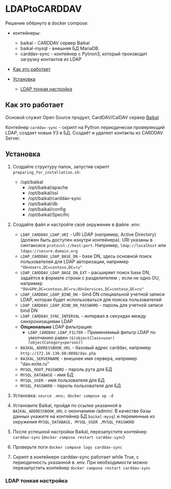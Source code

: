 # LDAPtoCARDDAV

Решение обёрнуто в docker compose:
  * контейнеры:
    * baikal - CARDDAV сервер Baikal
    * baikal-mysql - внешняя БД MariaDB.
    * carddav-sync - контейнер с Pytnon3, который производит загрузку контактов из LDAP

* [Как это работает](#как-это-работает)
* [Установка](#установка)
  * [LDAP тонкая настройка](#ldap-тонкая-настройка)


## Как это работает

Основой служит Open Source продукт, CardDAV/CalDAV сервер [Baikal](https://sabre.io/baikal/) 

Контейнер `carddav-sync` - скрипт на Python периодически проверяющий LDAP, создает новые УЗ в БД. Создаёт и удаляет контакты из CARDDAV Server.

## Установка

1. Создайте структуру папок, запустив скрипт `preparing_for_installation.sh`:
      * /opt/baikal
        * /opt/baikal/apache
        * /opt/baikal/ssl
        * /opt/baikal/carddav-sync
        * /opt/baikal/db
        * /opt/baikal/config
        * /opt/baikal/Specific
        
2. Создайте файл и настройте своё окружение в файле .env:

    * `LDAP_CARDDAV_LDAP_URI` - URI LDAP (например, Active Directory) (должен быть доступен изнутри контейнера). URI указаны в синтаксисе `protocol://host:port`. Например, `ldap://localhost` или `ldaps://secure.domain.org`
    * `LDAP_CARDDAV_LDAP_BASE_DN` - base DN, здесь основной поиск пользователей для LDAP авторизации, например `"OU=Users,DC=contoso,DC=ru"`
    * `LDAP_CARDDAV_LDAP_BASE_DN_EXT` - расширяет поиск base DN, задаётся в формате строки с разделителем `;` если не одно OU, например `"OU=GPH,DC=contoso,DC=ru;OU=Services,DC=contoso,DC=ru"`
    * `LDAP_CARDDAV_LDAP_BIND_DN` - bind DN специальной учетной записи LDAP, которая будет использоваться для поиска пользователей
    * `LDAP_CARDDAV_LDAP_BIND_DN_PASSWORD` - пароль для учетной записи bind DN
    * `LDAP_CARDDAV_SYNC_INTERVAL` - интервал в секундах между синхронизациями LDAP
    * **Опционально** LDAP фильтрация:
        * `LDAP_CARDDAV_LDAP_FILTER` - Применяемый фильтр LDAP по умолчанию равен `(&(objectClass=user)(objectCategory=person))`
    * `BAIKAL_ADDRESSBOOK_URL` - базовый адрес carddav, например `http://172.16.130.68:8888/dav.php`
    * `BAIKAL_SERVERNAME` - внешнее имя сервера, например "dav.exite.ru"
    * `MYSQL_ROOT_PASSWORD` - пароль рута для БД 
    * `MYSQL_DATABASE` - имя БД
    * `MYSQL_USER` - имя пользователя для БД
    * `MYSQL_PASSWORD` - пароль пользователя для БД
    
3. Установка: `source .env; docker compose up -d`
4. Установите Baikal, пройдя по ссылке указанной в `BAIKAL_ADDRESSBOOK_URL` с окончанием /admin/. 
    В качестве базы данных укажите на контейнер БД `baikal-mysql` и переменные из окружения `MYSQL_DATABASE, MYSQL_USER ,MYSQL_PASSWORD`
5. После успешной настройки Baikal, перезапустите контейнер `carddav-sync` (`docker compose restart carddav-sync`)
6. Проверьте логи `docker compose logs carddav-sync`
7. Скрипт в контейнере carddav-sync работает while True, с периодичность указанной в .env. При необходимости можно перезапустить контейнер `docker compose restart carddav-sync`

### LDAP тонкая настройка